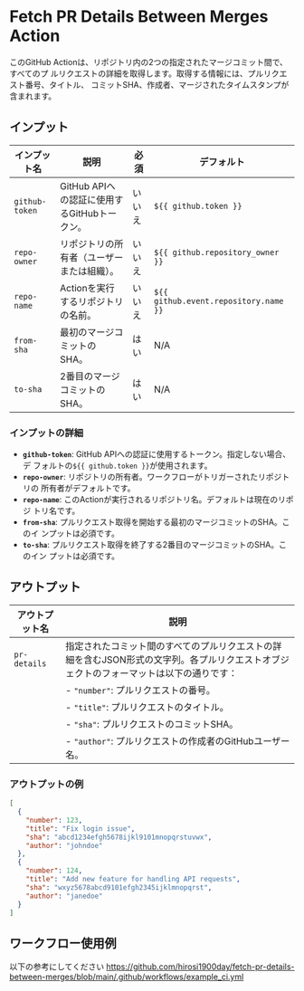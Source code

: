 # Fetch PR Details Between Merges Action

このGitHub Actionは、リポジトリ内の2つの指定されたマージコミット間で、すべてのプ
ルリクエストの詳細を取得します。取得する情報には、プルリクエスト番号、タイトル、
コミットSHA、作成者、マージされたタイムスタンプが含まれます。

## インプット

| インプット名   | 説明                                         | 必須   | デフォルト                            |
| -------------- | -------------------------------------------- | ------ | ------------------------------------- |
| `github-token` | GitHub APIへの認証に使用するGitHubトークン。 | いいえ | `${{ github.token }}`                 |
| `repo-owner`   | リポジトリの所有者（ユーザーまたは組織）。   | いいえ | `${{ github.repository_owner }}`      |
| `repo-name`    | Actionを実行するリポジトリの名前。           | いいえ | `${{ github.event.repository.name }}` |
| `from-sha`     | 最初のマージコミットのSHA。                  | はい   | N/A                                   |
| `to-sha`       | 2番目のマージコミットのSHA。                 | はい   | N/A                                   |

### インプットの詳細

- **`github-token`**: GitHub APIへの認証に使用するトークン。指定しない場合、デ
  フォルトの`${{ github.token }}`が使用されます。
- **`repo-owner`**: リポジトリの所有者。ワークフローがトリガーされたリポジトリの
  所有者がデフォルトです。
- **`repo-name`**: このActionが実行されるリポジトリ名。デフォルトは現在のリポジ
  トリ名です。
- **`from-sha`**: プルリクエスト取得を開始する最初のマージコミットのSHA。このイ
  ンプットは必須です。
- **`to-sha`**: プルリクエスト取得を終了する2番目のマージコミットのSHA。このイン
  プットは必須です。

## アウトプット

| アウトプット名 | 説明                                                                                                                                   |
| -------------- | -------------------------------------------------------------------------------------------------------------------------------------- |
| `pr-details`   | 指定されたコミット間のすべてのプルリクエストの詳細を含むJSON形式の文字列。各プルリクエストオブジェクトのフォーマットは以下の通りです： |
|                | - `"number"`: プルリクエストの番号。                                                                                                   |
|                | - `"title"`: プルリクエストのタイトル。                                                                                                |
|                | - `"sha"`: プルリクエストのコミットSHA。                                                                                               |
|                | - `"author"`: プルリクエストの作成者のGitHubユーザー名。                                                                               |

### アウトプットの例

```json
[
  {
    "number": 123,
    "title": "Fix login issue",
    "sha": "abcd1234efgh5678ijkl9101mnopqrstuvwx",
    "author": "johndoe"
  },
  {
    "number": 124,
    "title": "Add new feature for handling API requests",
    "sha": "wxyz5678abcd9101efgh2345ijklmnopqrst",
    "author": "janedoe"
  }
]
```

## ワークフロー使用例

以下の参考にしてください
https://github.com/hirosi1900day/fetch-pr-details-between-merges/blob/main/.github/workflows/example_ci.yml
